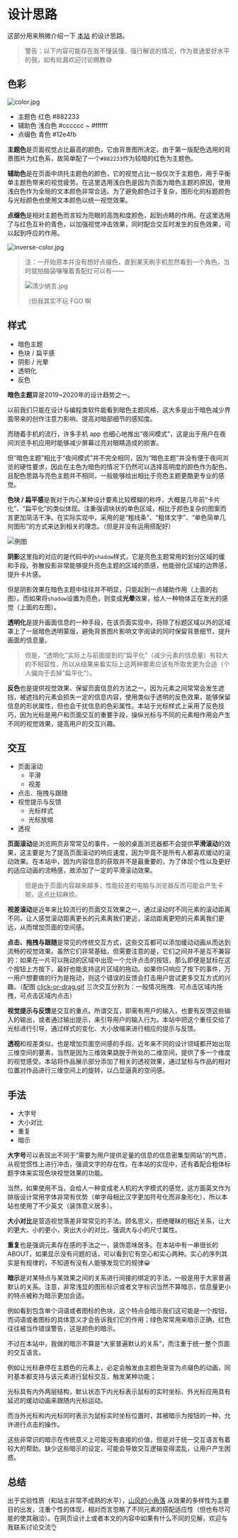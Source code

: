# 设计思路

这部分用来稍微介绍一下 [本站](http://ceynri.cn/) 的设计思路。

> 警告：以下内容可能存在我不懂装懂、强行解说的情况，作为普通爱好水平的我，如有纰漏欢迎讨论赐教😅

## 色彩

<img src="https://s2.ax1x.com/2020/02/24/3GjeVU.jpg" alt="color.jpg" title="配色方案" />

- 主题色 红色 #882233
- 辅助色 浅白色 #cccccc ~ #ffffff
- 点缀色 青色 #12e4fb

**主题色**是页面视觉占比最高的颜色，它由背景图所决定。由于第一版配色选用的背景图片为红色系，故简单配了一个`#882233`作为较暗的红色为主题色。

**辅助色**是在页面中烘托主题色的颜色，它的视觉占比一般仅次于主题色，用于平衡单主题色带来的视觉疲劳。在这里选用浅白色是因为页面为暗色主题的原因，使用浅白色作为全局的文本颜色非常合适。为了避免颜色过于复杂，图形化的标题颜色与光标颜色也使用文本颜色以统一视觉效果。

**点缀色**是相对主题色而言较为亮眼的高饱和度颜色，起到点睛的作用。在这里选用了与红色互补的青色，以加强视觉冲击效果，同时配合交互时发生的反色效果，可以起到呼应的作用。

<img src="https://s2.ax1x.com/2020/02/24/3Gjzsx.jpg" alt="inverse-color.jpg" title="反色效果" />

> 注：一开始原本并没有想好点缀色，直到某天刷手机忽然看到一个角色，当时就拍脑袋嚷嚷着青配红可以有——
> 
> <img src="https://s2.ax1x.com/2020/02/25/3YOwY4.jpg" alt="清少纳言.jpg" title="清少纳言" />
> 
> （但我其实不玩 FGO 啊

## 样式

- 暗色主题
- 色块 / 扁平感
- 阴影 / 光晕
- 透明化
- 反色

**暗色主题**算是2019~2020年的设计趋势之一。

以前我们只能在设计与编程类软件能看到暗色主题风格，这大多是出于暗色减少界面带来的创作注意力影响、提高对暗部细节的感知度。

而随着手机的流行，许多手机 app 也细心地推出“夜间模式”，这是出于用户在夜间浏览手机应用时能够减少屏幕过亮对眼睛造成的损害。

但“暗色主题”相比于“夜间模式”并不完全相同，因为“暗色主题”并没有便于夜间浏览的硬性要求，因此在主色为暗色的情况下仍然可以选择高明度的颜色作为配色，且配色思路与亮色主题并不相同，一般能够给出相比于亮色主题更酷更专业的感觉。

**色块 / 扁平感**是我对于内心某种设计要素比较模糊的称呼，大概是几年前“卡片化”、“扁平化”的类似体现。注重强调块状的单色区域，相比于颜色复杂的图案而言更加简洁干净。在实际实现中，采用的是“粗线条”、“粗体文字”、“单色简单几何图形”的方式来达到相关的理念。（但是并没有运用搭配好）

<img src="https://s2.ax1x.com/2020/02/24/3JiFxg.jpg" alt="例图" title="左hero 右works"/>

**阴影**这里指的对应的是代码中的`shadow`样式，它是亮色主题常用的划分区域的缓和手段。弥散投影非常能够提升亮色主题的区域的质感，他能弱化区域的边界感，提升卡片感。

但是阴影效果在暗色主题中往往并不明显，只能起到一点辅助作用（上面的右图）。而如果将`shadow`设置为亮色，则变成**光晕**效果，给人一种物体正在发光的感觉（上面的左图）。

**透明化**是提升画面信息的一种手段，在该页面实现中，将除了标题区域以外的区域罩上了一层暗色透明蒙版，避免背景图片影响文字阅读的同时保留背景细节，提升画面的信息量。

> 但是，“透明化”实际上与前面提到的“扁平化”（减少元素的信息量）有较大的不相容性，所以从结果来看实际上这两种要素应该有所取舍更为合适（个人偏向于去掉“扁平化”）。

**反色**也是提供视觉效果、保留页面信息的方法之一。因为元素之间常常会发生遮挡，被遮挡的元素会损失一定的信息内容，使用类似于透明的反色效果，能够保留信息的形状属性，但也会干扰信息的色彩属性。本站于光标样式上采用了反色技巧，因为光标是用户和页面交互的重要手段，操纵光标与不同的元素相作用会产生不同的视觉效果，提高用户的交互兴趣。

## 交互

- 页面滚动
  - 平滑
  - 视差
- 点击、拖拽与跟随
- 视觉提示与反馈
  - 光标样式
  - 光标放缩
- 透视

**页面滚动**是浏览网页非常常见的事件，一般的桌面浏览器都不会提供**平滑滚动**的效果，这主要是为了提高页面滚动的响应速度，因为毕竟不是所有人都喜欢缓动的滚动效果。在本站中，因为内容信息的获取并不是最重要的，为了体现个性以及更好的适应动画的流畅感，故添加了一定的平滑滚动效果。

> 但是由于页面内容越来越多，性能较差的电脑与浏览器反而可能会产生卡顿，这点比较麻烦。

**视差滚动**是近年来比较流行的页面交互效果之一，通过滚动时不同元素的滚动距离不同，让人感觉滚动距离更长的元素离我们更近，滚动距离更短的元素离我们更远，从而增加页面的空间感。

**点击、拖拽与跟随**是常见的传统交互方式，这些交互都可以添加缓动动画从而达到流畅的视觉效果。虽然它们非常基础，但需要注意的是，它们之间并不是互不兼容的：如果在一片可以拖动的区域中出现一个允许点击的按钮，那么即便是鼠标在这个按钮上方按下，最好也能支持这片区域的拖动。如果你只响应了按下的事件，万一用户想要做的行为是拖动，则这个错误的反馈会打击用户尝试更多交互方式的兴趣。（配图 [click-or-drag.gif](https://i.loli.net/2020/02/28/yNnfQYxdShVu5OD.gif) 三次交互分别为：一般情况拖拽、可点击区域内拖拽，可点击区域内点击）

**视觉提示与反馈**是交互的重点。所谓交互，即需有用户的输入，也要有反馈这些输入的输出，或者通过输出提示，来引导用户的输入行为。本站中把这个重任交给了光标进行引导，通过样式的变化、大小放缩来进行相应的提示与反馈。

**透视**和视差类似，也是增加页面空间感的手段。近年来不同的设计领域都开始出现三维空间的要素，当然是因为三维效果跳脱于所处的二维空间，提供了多一个维度的视觉感受。本站将作品展示部分添加了相关的透视效果，通过鼠标与作品的相对位置对作品进行三维空间上的旋转，以凸显逼真的空间感。

## 手法

- 大字号
- 大小对比
- 重复
- 暗示

**大字号**可以表现出不同于“需要为用户提供足量的信息的信息密集型网站”的气质，从视觉惯性上进行冲击，强调文字的存在性。在本站的实现中，还有着配合粗体标题字体来实现色块视觉效果的功能。

当然，如果使用不当，会给人一种变成老人机的大字模式的感觉，这方面英文作为排版设计常用字体非常有优势（单字母相比汉字更加符号化而非象形化），所以本站也使用了不少英文（装饰意义居多）。

**大小对比**是营造视觉落差非常常见的手法。顾名思义，拒绝暧昧的相近关系，让大的更大，小的更小，突出大小的对比，强调大与小的尺寸属性。

**重复**也是强调元素存在感的手法之一，装饰意味居多。在本站中有一串很长的 ABOUT，如果显示没有问题的话，可以看到它有空心和实心两种。实心的序列其实是有规律的，不知道有没有人能够发现它的规律😀

**暗示**是对某特点与某效果之间的关系进行间接的绑定的手法，一般是用于大家普遍默认的关系。注意，非常浅显的图形标识或者文字标识当然不算暗示，信息量更小的特点被称为暗示更加合适。

例如看到包含单个词语或者图标的色块，这个特点会暗示我们这可能是一个按钮，而词语或者图标的具体意义才会告诉我们它的作用；绿色常常用来暗示正确，红色往往被当作错误警告，这是颜色的暗示。

不过在本站中，我做的暗示不算是“大家普遍默认的关系”，而注重于统一整个页面的交互语言。

例如让光标悬停在主题色的元素上，必定会触发由主题色渐变为点缀色的动画，同时基本都支持与该元素进行鼠标交互，触发某种功能；

光标具有内外两层结构，默认状态下内光标表示鼠标的实时坐标、外光标应用具有延迟的缓动动画来跟随内光标运动。

而当外光标和内光标同时表示为鼠标实时坐标位置时，其被暗示为按钮的一种，允许进行点击的操作。

这些非常识的暗示在传统意义上可能没有直接的价值，但是对于统一交互语言有着较大的帮助。缺少这些暗示的设定，可能会导致交互逻辑变得混乱，让用户产生困惑。

## 总结

出于实验性质（和站主非常不成熟的水平），[山风的小角落](http://ceynri.cn/) 从效果的多样性为主要目的出发，注重个性的体现，相对而言忽略了不同元素的搭配适应性（但也有尽可能的使其融洽）。在网页设计上或者本文的内容中如果有什么不同的见解，欢迎与我联系讨论交流👌

<br>
